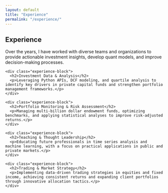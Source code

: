 ```yaml
---
layout: default
title: "Experience"
permalink: "/experience/"
---
```


<section class="section">
  <div class="container">
    <h1>Experience</h1>
    <p>Over the years, I have worked with diverse teams and organizations to provide actionable investment insights, develop quant models, and improve decision-making processes.</p>

    <div class="experience-block">
      <h2>Investment Data & Analysis</h2>
      <p>Leveraging Python APIs, DCF modeling, and quartile analysis to identify key drivers in private capital funds and strengthen portfolio management frameworks.</p>
    </div>

    <div class="experience-block">
      <h2>Portfolio Monitoring & Risk Assessment</h2>
      <p>Managing multi-billion dollar endowment funds, optimizing benchmarks, and applying statistical analyses to improve risk-adjusted returns.</p>
    </div>

    <div class="experience-block">
      <h2>Teaching & Thought Leadership</h2>
      <p>Educating future professionals in time series analysis and machine learning, with a focus on practical applications in public and private markets.</p>
    </div>

    <div class="experience-block">
      <h2>Trading & Market Strategy</h2>
      <p>Implementing data-driven trading strategies in equities and fixed income, achieving consistent returns and expanding client portfolios through innovative allocation tactics.</p>
    </div>

  </div>
</section>
